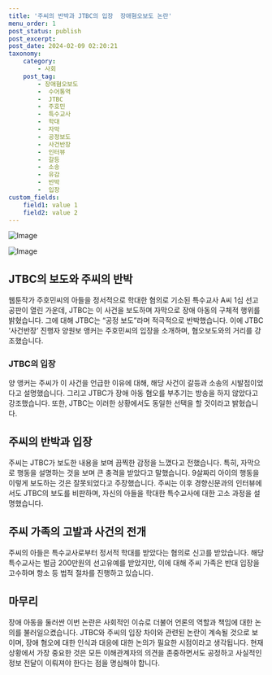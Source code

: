 ```yaml
---
title: '주씨의 반박과 JTBC의 입장  장애혐오보도 논란'
menu_order: 1
post_status: publish
post_excerpt: 
post_date: 2024-02-09 02:20:21
taxonomy:
    category:
        - 사회
    post_tag:
        - 장애혐오보도
        -  수어통역
        -  JTBC
        -  주호민
        -  특수교사
        -  학대
        -  자막
        -  공정보도
        -  사건반장
        -  인터뷰
        -  갈등
        -  소송
        -  유감
        -  반박
        -  입장
custom_fields:
    field1: value 1
    field2: value 2
---
```


![Image](https://imgnews.pstatic.net/image/022/2024/02/08/20240208500425_20240208011502118.jpg?type=w647)

![Image](https://imgnews.pstatic.net/image/022/2024/02/08/20240208500403_20240208011502139.jpg?type=w647)

## JTBC의 보도와 주씨의 반박
웹툰작가 주호민씨의 아들을 정서적으로 학대한 혐의로 기소된 특수교사 A씨 1심 선고 공판이 열린 가운데, JTBC는 이 사건을 보도하며 자막으로 장애 아동의 구체적 행위를 밝혔습니다. 그에 대해 JTBC는 “공정 보도”라며 적극적으로 반박했습니다. 이에 JTBC ‘사건반장’ 진행자 양원보 앵커는 주호민씨의 입장을 소개하며, 혐오보도와의 거리를 강조했습니다.
### JTBC의 입장
양 앵커는 주씨가 이 사건을 언급한 이유에 대해, 해당 사건이 갈등과 소송의 시발점이었다고 설명했습니다. 그리고 JTBC가 장애 아동 혐오를 부추기는 방송을 하지 않았다고 강조했습니다. 또한, JTBC는 이러한 상황에서도 동일한 선택을 할 것이라고 밝혔습니다.
## 주씨의 반박과 입장
주씨는 JTBC가 보도한 내용을 보며 끔찍한 감정을 느꼈다고 전했습니다. 특히, 자막으로 행동을 설명하는 것을 보며 큰 충격을 받았다고 말했습니다. 9살짜리 아이의 행동을 이렇게 보도하는 것은 잘못되었다고 주장했습니다. 주씨는 이후 경향신문과의 인터뷰에서도 JTBC의 보도를 비판하며, 자신의 아들을 학대한 특수교사에 대한 고소 과정을 설명했습니다.
## 주씨 가족의 고발과 사건의 전개
주씨의 아들은 특수교사로부터 정서적 학대를 받았다는 혐의로 신고를 받았습니다. 해당 특수교사는 벌금 200만원의 선고유예를 받았지만, 이에 대해 주씨 가족은 반대 입장을 고수하며 항소 등 법적 절차를 진행하고 있습니다.
## 마무리
장애 아동을 둘러싼 이번 논란은 사회적인 이슈로 더불어 언론의 역할과 책임에 대한 논의를 불러일으켰습니다. JTBC와 주씨의 입장 차이와 관련된 논란이 계속될 것으로 보이며, 장애 혐오에 대한 인식과 대응에 대한 논의가 필요한 시점이라고 생각됩니다. 현재 상황에서 가장 중요한 것은 모든 이해관계자의 의견을 존중하면서도 공정하고 사실적인 정보 전달이 이뤄져야 한다는 점을 명심해야 합니다.
